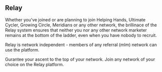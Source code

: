 ## Relay  

Whether you've joined or are planning to join Helping Hands, Ultimate Cycler, Growing Circle, Meridians or any other network, the brillinace of the Relay system ensures that neither you nor any other network marketer remains at the bottom of the ladder, even when you have nobody to recruit.  

Relay is network independent - members of any referral (mlm) network can use the platform.  

Gurantee your ascent to the top of your network. Join any network of your choice on the Relay platform.
